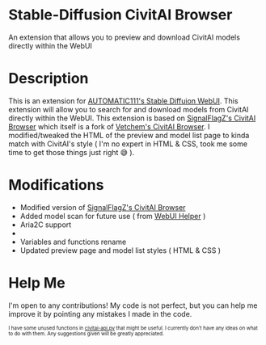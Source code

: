 # Stable-Diffusion CivitAI Browser
An extension that allows you to preview and download CivitAI models directly within the WebUI

# Description
This is an extension for [AUTOMATIC111's Stable Diffuion WebUI](https://github.com/AUTOMATIC1111/stable-diffusion-webui). This extension will allow you to search for and download models from CivitAI directly within the WebUI.
This extension is based on [SignalFlagZ's CivitAI Browser](https://github.com/SignalFlagZ/sd-civitai-browser) which itself is a fork of [Vetchem's CivitAI Browser](https://github.com/Vetchem/sd-civitai-browser).
I modified/tweaked the HTML of the preview and model list page to kinda match with CivitAI's style ( I'm no expert in HTML & CSS, took me some time to get those things just right 😅 ).

# Modifications
- Modified version of [SignalFlagZ's CivitAI Browser](https://github.com/SignalFlagZ/sd-civitai-browser)
- Added model scan for future use ( from [WebUI Helper](https://civitai.com/models/16768/civitai-helper-sd-webui-civitai-extension) )
- Aria2C support
- 
- Variables and functions rename
- Updated preview page and model list styles ( HTML & CSS )


# Help Me
I'm open to any contributions! My code is not perfect, but you can help me improve it by pointing any mistakes I made in the code. 

<sub><sup>I have some unused functions in [civitai-api.py](https://github.com/KenjieDec/SD-CivitAI-Browser/blob/main/scripts/civitai-api.py) that might be useful. I currently don't have any ideas on what to do with them. Any suggestions given will be greatly appreciated.</sub></sup>
